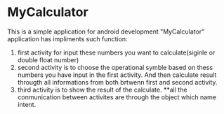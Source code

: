 # MyCalculator
This is a simple application for android development 
"MyCalculator" application has impliments such function:
  1. first activity for input these numbers you want to calculate(siginle or double float number)
  2. second activity is to choose the operational symble based on thess numbers you have input in the first activity. And then calculate
     result througth all informations from both brtwenn first and second activity. 
  3. third activity is to show the result of the calculate.
  **all the conmunication between activites are through the object which name intent.

